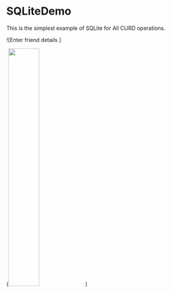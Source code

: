 # SQLiteDemo
This is the simplest example of SQLite for All CURD operations.




![Enter friend details ]

(<img src="https://github.com/sunilparmar04/SQLiteDemo/blob/master/ScreenShots/output.png " width="40%">) 

